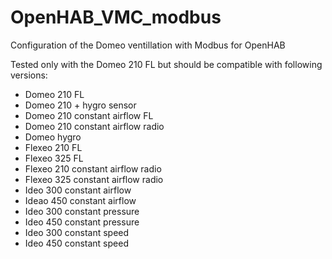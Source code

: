 # OpenHAB_VMC_modbus
Configuration of the Domeo ventillation with Modbus for OpenHAB

Tested only with the Domeo 210 FL but should be compatible with following versions:
 - Domeo 210 FL
 - Domeo 210 + hygro sensor
 - Domeo 210 constant airflow FL
 - Domeo 210 constant airflow radio
 - Domeo hygro
 - Flexeo 210 FL
 - Flexeo 325 FL
 - Flexeo 210 constant airflow radio
 - Flexeo 325 constant airflow radio
 - Ideo 300 constant airflow
 - Ideao 450 constant airflow
 - Ideo 300 constant pressure
 - Ideo 450 constant pressure
 - Ideo 300 constant speed
 - Ideo 450 constant speed
